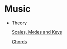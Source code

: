 # Music

- Theory
    
    [Scales, Modes and Keys](Music%20ba13e954f26b460fb2ad001839a7afba/Scales,%20Modes%20and%20Keys%20104b7c5a9ed0807aba6fc2b9ac54e010.md)
    
    [Chords](Music%20ba13e954f26b460fb2ad001839a7afba/Chords%20105b7c5a9ed080a7a9e3d65369a68e46.md)